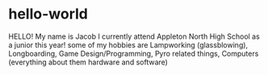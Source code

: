 # hello-world
HELLO! My name is Jacob I currently attend Appleton North High School as a junior this year! some of my hobbies are Lampworking (glassblowing), Longboarding, Game Design/Programming, Pyro related things, Computers (everything about them hardware and software)
